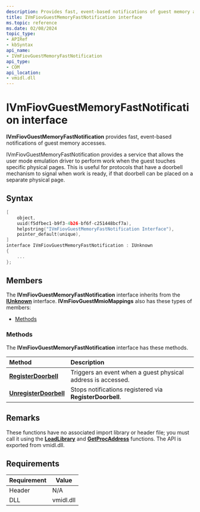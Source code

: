 ```yaml
---
description: Provides fast, event-based notifications of guest memory accesses.
title: IVmFiovGuestMemoryFastNotification interface
ms.topic: reference
ms.date: 02/08/2024
topic_type: 
- APIRef
- kbSyntax
api_name: 
- IVmFiovGuestMemoryFastNotification
api_type: 
- COM
api_location: 
- vmidl.dll
---
```


# IVmFiovGuestMemoryFastNotification interface

**IVmFiovGuestMemoryFastNotification** provides fast, event-based notifications of guest memory accesses.

IVmFiovGuestMemoryFastNotification provides a service that allows the user mode emulation
driver to perform work when the guest touches specific physical pages. This is useful for
protocols that have a doorbell mechanism to signal when work is ready, if that doorbell can
be placed on a separate physical page.

## Syntax

```c++
[
    object,
    uuid(f5dfbec1-b9f3-4b26-bf6f-c251448bcf7a),
    helpstring("IVmFiovGuestMemoryFastNotification Interface"),
    pointer_default(unique),
]
interface IVmFiovGuestMemoryFastNotification : IUnknown
{
    ...
};
```

## Members

The **IVmFiovGuestMemoryFastNotification** interface inherits from the [**IUnknown**](/windows/win32/api/unknwn/nn-unknwn-iunknown) interface. **IVmFiovGuestMmioMappings** also has these types of members:

-   [Methods](#methods)

### Methods

The **IVmFiovGuestMemoryFastNotification** interface has these methods.



| Method                                                   | Description                                                                                                           |
|:---------------------------------------------------------|:----------------------------------------------------------------------------------------------------------------------|
| [**RegisterDoorbell**](ivmfiovguestmemoryfastnotification-registerdoorbell.md)                   | Triggers an event when a guest physical address is accessed. |
| [**UnregisterDoorbell**](ivmfiovguestmemoryfastnotification-unregisterdoorbell.md)                   | Stops notifications registered via **RegisterDoorbell**. |

## Remarks

These functions have no associated import library or header file; you must call it using the [**LoadLibrary**](/windows/desktop/api/libloaderapi/nf-libloaderapi-loadlibrarya) and [**GetProcAddress**](/windows/desktop/api/libloaderapi/nf-libloaderapi-getprocaddress) functions. The API is exported from vmidl.dll.

## Requirements

| Requirement | Value |
|-------------------|----------------------------------------------------------------------------------------|
| Header | N/A    |
| DLL    | vmidl.dll |



 

 
